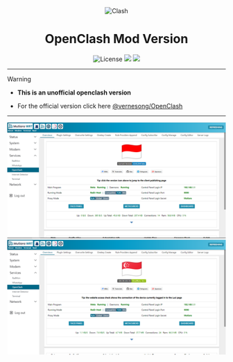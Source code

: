<div align="center">
  <img src="https://raw.githubusercontent.com/Maizil41/openclash-mod/main/images/clash.png" alt="Clash" width="200">
  <h1>OpenClash Mod Version</h1>
</div>

<div align="center">
  <img alt="License" src="https://img.shields.io/github/license/Maizil41/openclash-mod?style=for-the-badge&logo=github">
  <a target="_blank" href="https://github.com/Maizil41/openclash-mod/releases"><img src="https://img.shields.io/github/release/Maizil41/openclash-mod?style=for-the-badge&logo=github"></a>
  <a target="_blank" href="https://github.com/Maizil41/openclash-mod/releases"><img src="https://img.shields.io/github/downloads/Maizil41/openclash-mod/total?style=for-the-badge&logo=github"></a>
</div>
<hr/>

> [!WARNING]
>
> - **This is an unofficial openclash version**
>   
> - For the official version click here [@vernesong/OpenClash](https://github.com/vernesong/OpenClash)

<hr/>

![Dashboard](images/openclash.png)
![Dashboard](images/openclash1.png)
